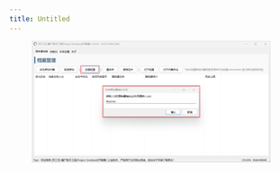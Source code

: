 ```yaml
---
title: Untitled
---
```


<figure><img src="../assets/tutorial_project_zomboid_server_create_profile.png" alt=""><figcaption></figcaption></figure>
